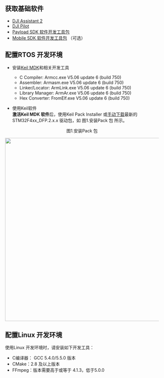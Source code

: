 ## 获取基础软件

* [DJI Assistant 2](https://www.dji.com/cn/downloads/softwares/assistant-dji-2-for-matrice)
* [DJI Pilot](https://www.dji.com/cn/downloads/djiapp/dji-pilot)
* [Payload SDK 软件开发工具包](https://github.com/dji-sdk/Payload-SDK)
* [Mobile SDK 软件开发工具包](https://developer.dji.com/mobile-sdk/downloads/)  （可选）

## 配置RTOS 开发环境
* 安装[Keil MDK](http://www2.keil.com/mdk5/)和相关开发工具
    * C Compiler:  Armcc.exe V5.06 update 6 (build 750)
    * Assembler:              Armasm.exe V5.06 update 6 (build 750)
    * Linker/Locator:         ArmLink.exe V5.06 update 6 (build 750)
    * Library Manager:        ArmAr.exe V5.06 update 6 (build 750)
    * Hex Converter:          FromElf.exe V5.06 update 6 (build 750)

* 使用Keil软件    
**激活Keil MDK 软件**后，使用Keil Pack Installer 或<a href="http://www.keil.com/dd2/Pack/" target="_blank">手动下载</a>最新的STM32F4xx_DFP.2.x.x 驱动包，如 图1.安装Pack 包 所示。
<div>
<div style="text-align: center"><p>图1.安装Pack 包</p>
</div>
<div style="text-align: center"><p><span>
      <img src="https://terra-1-g.djicdn.com/84f990b0bbd145e6a3930de0c55d3b2b/admin/doc/4c23df4b-cf4b-440d-9f17-19f7134c5c81.png" width="600" style="vertical-align:middle" alt/></span></p>
</div></div>


## 配置Linux 开发环境
使用Linux 开发环境时，请安装如下开发工具：

* C编译器： GCC 5.4.0/5.5.0 版本
* CMake：2.8 及以上版本
* FFmpeg：版本需要高于或等于 4.1.3，低于5.0.0
